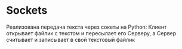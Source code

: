 # Sockets
Реализована передача текста через сокеты на Python:
Клиент открывает файлик с текстом и пересылает его Серверу, а Сервер считывает и записывает в свой текстовый файлик
